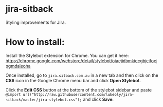 # jira-sitback
Styling improvements for Jira.

# How to install:
Install the Stylebot extension for Chrome. You can get it here: https://chrome.google.com/webstore/detail/stylebot/oiaejidbmkiecgbjeifoejpgmdaleoha

Once installed, go to `jira.sitback.com.au` in a new tab and then click on the **CSS** icon in the Google Chrome menu bar and click **Open Stylebot**.

Click the **Edit CSS** button at the bottom of the stylebot sidebar and paste `@import url("http://raw.githubusercontent.com/lukeoly/jira-sitback/master/jira-stylebot.css");`
 and click **Save**.
